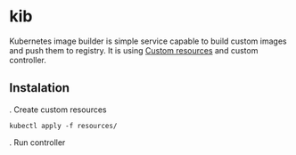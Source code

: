 # kib
Kubernetes image builder is simple service capable to build custom images and push them to registry. It is using [Custom resources](https://kubernetes.io/docs/concepts/api-extension/custom-resources/) and custom controller.

## Instalation

. Create custom resources

```
kubectl apply -f resources/
```

. Run controller
